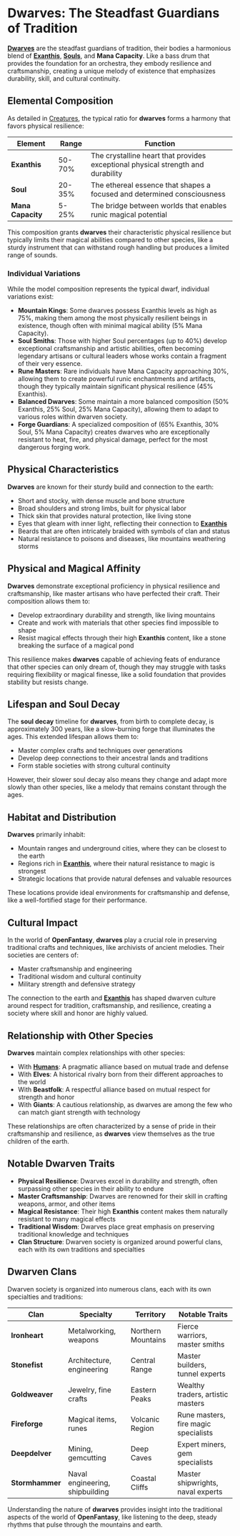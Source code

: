 # **Dwarves**: The Steadfast Guardians of Tradition

[**Dwarves**](/codex/Creatures/Dwarves.md) are the steadfast guardians of tradition, their bodies a harmonious blend of [**Exanthis**](/codex/Basic/Exanthis.md), [**Souls**](/codex/Basic/Soul.md), and **Mana Capacity**. Like a bass drum that provides the foundation for an orchestra, they embody resilience and craftsmanship, creating a unique melody of existence that emphasizes durability, skill, and cultural continuity.

## Elemental Composition

As detailed in [Creatures](/codex/Creatures/Creatures.md), the typical ratio for **dwarves** forms a harmony that favors physical resilience:

| Element | Range | Function |
|---------|------------|----------|
| **Exanthis** | 50-70% | The crystalline heart that provides exceptional physical strength and durability |
| **Soul** | 20-35% | The ethereal essence that shapes a focused and determined consciousness |
| **Mana Capacity** | 5-25% | The bridge between worlds that enables runic magical potential |

This composition grants **dwarves** their characteristic physical resilience but typically limits their magical abilities compared to other species, like a sturdy instrument that can withstand rough handling but produces a limited range of sounds.

### Individual Variations

While the model composition represents the typical dwarf, individual variations exist:

- **Mountain Kings**: Some dwarves possess Exanthis levels as high as 75%, making them among the most physically resilient beings in existence, though often with minimal magical ability (5% Mana Capacity).
- **Soul Smiths**: Those with higher Soul percentages (up to 40%) develop exceptional craftsmanship and artistic abilities, often becoming legendary artisans or cultural leaders whose works contain a fragment of their very essence.
- **Rune Masters**: Rare individuals have Mana Capacity approaching 30%, allowing them to create powerful runic enchantments and artifacts, though they typically maintain significant physical resilience (45% Exanthis).
- **Balanced Dwarves**: Some maintain a more balanced composition (50% Exanthis, 25% Soul, 25% Mana Capacity), allowing them to adapt to various roles within dwarven society.
- **Forge Guardians**: A specialized composition of (65% Exanthis, 30% Soul, 5% Mana Capacity) creates dwarves who are exceptionally resistant to heat, fire, and physical damage, perfect for the most dangerous forging work.

## Physical Characteristics

**Dwarves** are known for their sturdy build and connection to the earth:
- Short and stocky, with dense muscle and bone structure
- Broad shoulders and strong limbs, built for physical labor
- Thick skin that provides natural protection, like living stone
- Eyes that gleam with inner light, reflecting their connection to [**Exanthis**](/codex/Basic/Exanthis.md)
- Beards that are often intricately braided with symbols of clan and status
- Natural resistance to poisons and diseases, like mountains weathering storms

## Physical and Magical Affinity

**Dwarves** demonstrate exceptional proficiency in physical resilience and craftsmanship, like master artisans who have perfected their craft. Their composition allows them to:
- Develop extraordinary durability and strength, like living mountains
- Create and work with materials that other species find impossible to shape
- Resist magical effects through their high **Exanthis** content, like a stone breaking the surface of a magical pond

This resilience makes **dwarves** capable of achieving feats of endurance that other species can only dream of, though they may struggle with tasks requiring flexibility or magical finesse, like a solid foundation that provides stability but resists change.

## Lifespan and Soul Decay

The **soul decay** timeline for **dwarves**, from birth to complete decay, is approximately 300 years, like a slow-burning forge that illuminates the ages. This extended lifespan allows them to:
- Master complex crafts and techniques over generations
- Develop deep connections to their ancestral lands and traditions
- Form stable societies with strong cultural continuity

However, their slower soul decay also means they change and adapt more slowly than other species, like a melody that remains constant through the ages.

## Habitat and Distribution

**Dwarves** primarily inhabit:
- Mountain ranges and underground cities, where they can be closest to the earth
- Regions rich in [**Exanthis**](/codex/Basic/Exanthis.md), where their natural resistance to magic is strongest
- Strategic locations that provide natural defenses and valuable resources

These locations provide ideal environments for craftsmanship and defense, like a well-fortified stage for their performance.

## Cultural Impact

In the world of **OpenFantasy**, **dwarves** play a crucial role in preserving traditional crafts and techniques, like archivists of ancient melodies. Their societies are centers of:
- Master craftsmanship and engineering
- Traditional wisdom and cultural continuity
- Military strength and defensive strategy

The connection to the earth and [**Exanthis**](/codex/Basic/Exanthis.md) has shaped dwarven culture around respect for tradition, craftsmanship, and resilience, creating a society where skill and honor are highly valued.

## Relationship with Other Species

**Dwarves** maintain complex relationships with other species:
- With [**Humans**](/codex/Creatures/Human.md): A pragmatic alliance based on mutual trade and defense
- With **Elves**: A historical rivalry born from their different approaches to the world
- With **Beastfolk**: A respectful alliance based on mutual respect for strength and honor
- With **Giants**: A cautious relationship, as dwarves are among the few who can match giant strength with technology

These relationships are often characterized by a sense of pride in their craftsmanship and resilience, as **dwarves** view themselves as the true children of the earth.

## Notable Dwarven Traits

- **Physical Resilience**: Dwarves excel in durability and strength, often surpassing other species in their ability to endure
- **Master Craftsmanship**: Dwarves are renowned for their skill in crafting weapons, armor, and other items
- **Magical Resistance**: Their high **Exanthis** content makes them naturally resistant to many magical effects
- **Traditional Wisdom**: Dwarves place great emphasis on preserving traditional knowledge and techniques
- **Clan Structure**: Dwarven society is organized around powerful clans, each with its own traditions and specialties

## Dwarven Clans

Dwarven society is organized into numerous clans, each with its own specialties and traditions:

| Clan | Specialty | Territory | Notable Traits |
|---------|---------------|---------|-------------------|
| **Ironheart** | Metalworking, weapons | Northern Mountains | Fierce warriors, master smiths |
| **Stonefist** | Architecture, engineering | Central Range | Master builders, tunnel experts |
| **Goldweaver** | Jewelry, fine crafts | Eastern Peaks | Wealthy traders, artistic masters |
| **Fireforge** | Magical items, runes | Volcanic Region | Rune masters, fire magic specialists |
| **Deepdelver** | Mining, gemcutting | Deep Caves | Expert miners, gem specialists |
| **Stormhammer** | Naval engineering, shipbuilding | Coastal Cliffs | Master shipwrights, naval experts |

Understanding the nature of **dwarves** provides insight into the traditional aspects of the world of **OpenFantasy**, like listening to the deep, steady rhythms that pulse through the mountains and earth. 